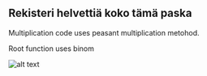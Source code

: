 ## Rekisteri helvettiä koko tämä paska

Multiplication code uses peasant multiplication metohod.

Root function uses binom

![alt text](https://github.com/Jan-Aarela/Fibonacci-y86/blob/main/17352177520976993595869867469564.jpg)

